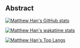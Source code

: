 Abstract
-----

[![Matthew Han's GitHub stats](https://github-readme-stats.vercel.app/api?username=matthew-han&show_icons=true&theme=radical)](https://github.com/anuraghazra/github-readme-stats)

[![Matthew Han's wakatime stats](https://github-readme-stats.vercel.app/api/wakatime?username=MatthewHan)](https://github.com/anuraghazra/github-readme-stats)


[![Matthew Han's Top Langs](https://github-readme-stats.vercel.app/api/top-langs/?username=matthew-han)](https://github.com/anuraghazra/github-readme-stats)


<!--
**Matthew-Han/Matthew-Han** is a ✨ _special_ ✨ repository because its `README.md` (this file) appears on your GitHub profile.

Here are some ideas to get you started:

- 🔭 I’m currently working on ...
- 🌱 I’m currently learning ...
- 👯 I’m looking to collaborate on ...
- 🤔 I’m looking for help with ...
- 💬 Ask me about ...
- 📫 How to reach me: ...
- 😄 Pronouns: ...
- ⚡ Fun fact: ...
-->
